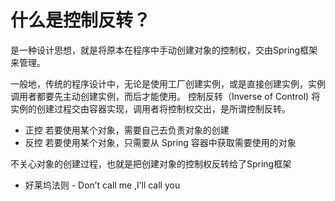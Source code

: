 # 什么是控制反转？

是一种设计思想，就是将原本在程序中手动创建对象的控制权，交由Spring框架来管理。

一般地，传统的程序设计中，无论是使用工厂创建实例，或是直接创建实例，实例调用者都要先主动创建实例，而后才能使用。
控制反转（Inverse of Control) 将实例的创建过程交由容器实现，调用者将控制权交出，是所谓控制反转。

* 正控 若要使用某个对象，需要自己去负责对象的创建
* 反控 若要使用某个对象，只需要从 Spring 容器中获取需要使用的对象

不关心对象的创建过程，也就是把创建对象的控制权反转给了Spring框架
* 好莱坞法则 - Don’t call me ,I’ll call you